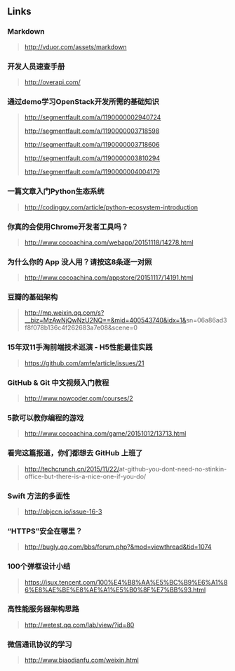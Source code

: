 ## Links

### Markdown
> <http://vduor.com/assets/markdown>

### 开发人员速查手册
> <http://overapi.com/>

### 通过demo学习OpenStack开发所需的基础知识
> <http://segmentfault.com/a/1190000002940724>
>
> <http://segmentfault.com/a/1190000003718598>
>
> <http://segmentfault.com/a/1190000003718606>
>
> <http://segmentfault.com/a/1190000003810294>
>
> <http://segmentfault.com/a/1190000004004179>

### 一篇文章入门Python生态系统
> <http://codingpy.com/article/python-ecosystem-introduction>

### 你真的会使用Chrome开发者工具吗？
> <http://www.cocoachina.com/webapp/20151118/14278.html>

### 为什么你的 App 没人用？请按这8条逐一对照
> <http://www.cocoachina.com/appstore/20151117/14191.html>

### 豆瓣的基础架构
> <http://mp.weixin.qq.com/s?__biz=MzAwNjQwNzU2NQ==&mid=400543740&idx=1&>sn=06a86ad3f8f078b136c4f262683a7e08&scene=0

### 15年双11手淘前端技术巡演 - H5性能最佳实践
> <https://github.com/amfe/article/issues/21>

### GitHub & Git 中文视频入门教程
> <http://www.nowcoder.com/courses/2>

### 5款可以教你编程的游戏
> <http://www.cocoachina.com/game/20151012/13713.html>

### 看完这篇报道，你们都想去 GitHub 上班了
> <http://techcrunch.cn/2015/11/22/>at-github-you-dont-need-no-stinkin-office-but-there-is-a-nice-one-if-you-do/

### Swift 方法的多面性
> <http://objccn.io/issue-16-3>

### “HTTPS”安全在哪里？
> <http://bugly.qq.com/bbs/forum.php?&mod=viewthread&tid=1074>

### 100个弹框设计小结
> <https://isux.tencent.com/100%E4%B8%AA%E5%BC%B9%E6%A1%86%E8%AE%BE%E8%AE%A1%E5%B0%8F%E7%BB%93.html>

### 高性能服务器架构思路
> <http://wetest.qq.com/lab/view/?id=80>

### 微信通讯协议的学习
> <http://www.biaodianfu.com/weixin.html>

